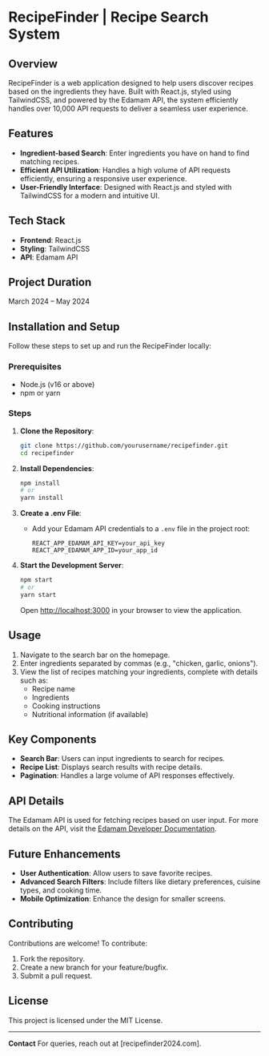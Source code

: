 # RecipeFinder | Recipe Search System

## Overview
RecipeFinder is a web application designed to help users discover recipes based on the ingredients they have. Built with React.js, styled using TailwindCSS, and powered by the Edamam API, the system efficiently handles over 10,000 API requests to deliver a seamless user experience.

## Features
- **Ingredient-based Search**: Enter ingredients you have on hand to find matching recipes.
- **Efficient API Utilization**: Handles a high volume of API requests efficiently, ensuring a responsive user experience.
- **User-Friendly Interface**: Designed with React.js and styled with TailwindCSS for a modern and intuitive UI.

## Tech Stack
- **Frontend**: React.js
- **Styling**: TailwindCSS
- **API**: Edamam API

## Project Duration
March 2024 – May 2024

## Installation and Setup
Follow these steps to set up and run the RecipeFinder locally:

### Prerequisites
- Node.js (v16 or above)
- npm or yarn

### Steps
1. **Clone the Repository**:
   ```bash
   git clone https://github.com/yourusername/recipefinder.git
   cd recipefinder
   ```

2. **Install Dependencies**:
   ```bash
   npm install
   # or
   yarn install
   ```

3. **Create a .env File**:
   - Add your Edamam API credentials to a `.env` file in the project root:
     ```env
     REACT_APP_EDAMAM_API_KEY=your_api_key
     REACT_APP_EDAMAM_APP_ID=your_app_id
     ```

4. **Start the Development Server**:
   ```bash
   npm start
   # or
   yarn start
   ```
   Open [http://localhost:3000](http://localhost:3000) in your browser to view the application.

## Usage
1. Navigate to the search bar on the homepage.
2. Enter ingredients separated by commas (e.g., "chicken, garlic, onions").
3. View the list of recipes matching your ingredients, complete with details such as:
   - Recipe name
   - Ingredients
   - Cooking instructions
   - Nutritional information (if available)

## Key Components
- **Search Bar**: Users can input ingredients to search for recipes.
- **Recipe List**: Displays search results with recipe details.
- **Pagination**: Handles a large volume of API responses effectively.

## API Details
The Edamam API is used for fetching recipes based on user input. For more details on the API, visit the [Edamam Developer Documentation](https://developer.edamam.com/).

## Future Enhancements
- **User Authentication**: Allow users to save favorite recipes.
- **Advanced Search Filters**: Include filters like dietary preferences, cuisine types, and cooking time.
- **Mobile Optimization**: Enhance the design for smaller screens.

## Contributing
Contributions are welcome! To contribute:
1. Fork the repository.
2. Create a new branch for your feature/bugfix.
3. Submit a pull request.

## License
This project is licensed under the MIT License.

---

**Contact**
For queries, reach out at [recipefinder2024.com].

